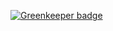 
[![Greenkeeper badge](https://badges.greenkeeper.io/kosirm/vuex-orm-playground.svg)](https://greenkeeper.io/)
